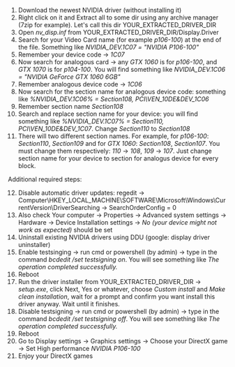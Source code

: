 1. Download the newest NVIDIA driver (without installing it)
2. Right click on it and Extract all to some dir using any archive manager (7zip for example). Let's call this dir YOUR_EXTRACTED_DRIVER_DIR
3. Open _nv\_disp.inf_ from YOUR_EXTRACTED_DRIVER_DIR/Display.Driver
4. Search for your Video Card name (for example _p106-100_) at the end of the file. Something like _NVIDIA\_DEV.1C07 = "NVIDIA P106-100"_
5. Remember your device code -> _1C07_
6. Now search for analogous card -> any _GTX 1060_ is for _p106-100_, and _GTX 1070_ is for _p104-100_. You will find something like _NVIDIA\_DEV.1C06 = "NVIDIA GeForce GTX 1060 6GB"_
7. Remember analogous device code -> _1C06_
8. Now search for the section name for analogous device code: something like _%NVIDIA\_DEV.1C06%           = Section108, PCI\VEN\_10DE&DEV\_1C06_
9. Remember section name _Section108_
10. Search and replace section name for your device: you will find something like _%NVIDIA\_DEV.1C07%           = Section110, PCI\VEN\_10DE&DEV\_1C07_. Change _Section110_ to _Section108_
11. There will two different section names. For example, for _p106-100_: _Section110_, _Section109_ and for _GTX 1060_: _Section108_, _Section107_. You must change them respectively: _110_ -> _108_, _109_ -> _107_. Just change section name for your device to section for analogus device for every block.

Additional required steps:

12. Disable automatic driver updates: regedit -> Computer\HKEY_LOCAL_MACHINE\SOFTWARE\Microsoft\Windows\CurrentVersion\DriverSearching -> SearchOrderConfig = 0
13. Also check Your computer -> Properties -> Advanced system settings -> Hardware -> Device Installation settings -> _No (your device might not work as expected)_ should be set
14. Uninstall existing NVIDIA drivers using DDU (google: display driver uninstaller)
15. Enable testsinging -> run cmd or powershell (by admin) -> type in the command _bcdedit /set testsigning on_. You will see something like _The operation completed successfully._
16. Reboot
17. Run the driver installer from YOUR_EXTRACTED_DRIVER_DIR -> _setup.exe_, click Next, Yes or whatever, choose _Custom install_ and _Make clean installation_, wait for a prompt and confirm you want install this driver anyway. Wait until it finishes.
18. Disable testsigning -> run cmd or powershell (by admin) -> type in the command _bcdedit /set testsigning off_. You will see something like _The operation completed successfully._
19. Reboot
20. Go to Display settings -> Graphics settings -> Choose your DirectX game -> Set High performance _NVIDIA P106-100_
21. Enjoy your DirectX games
